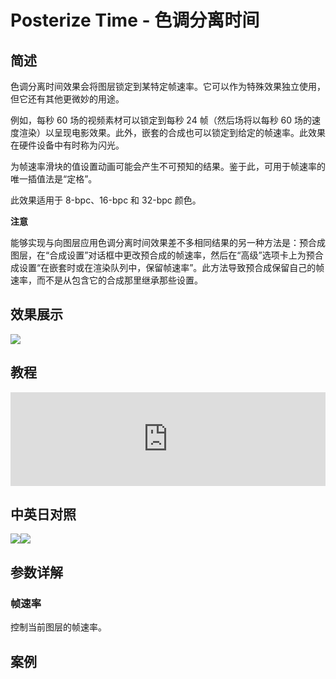 # Posterize Time - 色调分离时间

## 简述

色调分离时间效果会将图层锁定到某特定帧速率。它可以作为特殊效果独立使用，但它还有其他更微妙的用途。

例如，每秒 60 场的视频素材可以锁定到每秒 24 帧（然后场将以每秒 60
场的速度渲染）以呈现电影效果。此外，嵌套的合成也可以锁定到给定的帧速率。此效果在硬件设备中有时称为闪光。

为帧速率滑块的值设置动画可能会产生不可预知的结果。鉴于此，可用于帧速率的唯一插值法是“定格”。

此效果适用于 8-bpc、16-bpc 和 32-bpc 颜色。

**注意**

能够实现与向图层应用色调分离时间效果差不多相同结果的另一种方法是：预合成图层，在“合成设置”对话框中更改预合成的帧速率，然后在“高级”选项卡上为预合成设置“在嵌套时或在渲染队列中，保留帧速率”。此方法导致预合成保留自己的帧速率，而不是从包含它的合成那里继承那些设置。

## 效果展示

![](https://cdn.yuelili.com/20220102110827.gif)

## 教程

<iframe src="https://player.bilibili.com/player.html?bvid=BV1e34y1X7Vj&page=52&high_quality=1" width="100%" allowfullscreen="allowfullscreen" frameborder="0"></iframe>

## 中英日对照

![](https://mir.yuelili.com/wp-content/uploads/user/AE/effects/AE-Effects-Time-Posterize_Time.png)![](https://mir.yuelili.com/wp-content/uploads/user/AE/effects/AE-Effects-Time-Posterize_Time_cn.png)

## 参数详解

### 帧速率

控制当前图层的帧速率。

## 案例
